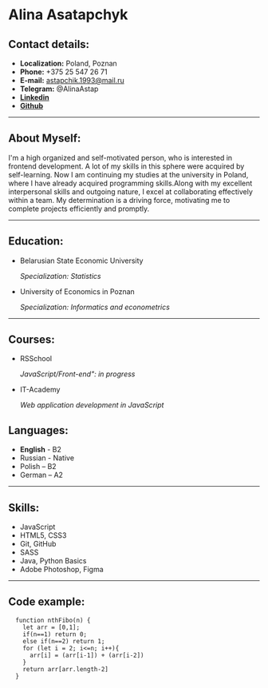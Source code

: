 # **Alina Asatapchyk**

## **Contact details:**
-  **Localization:** Poland, Poznan
- **Phone:**  +375 25 547 26 71
- **E-mail:** astapchik.1993@mail.ru
- **Telegram:** @AlinaAstap
- [**Linkedin**](https://www.linkedin.com/in/alina-astapchyk-a72909146/)
- [**Github**](https://github.com/astap4)

-----

## **About Myself:**
I'm a high organized and self-motivated person, who is interested in frontend development. A lot of my skills in this sphere were acquired by self-learning. Now I am continuing my studies at the university in Poland, where I have already acquired programming skills.Along with my excellent interpersonal skills and outgoing nature, I excel at collaborating effectively within a team. My determination is a driving force, motivating me to complete projects efficiently and promptly.

----
##  **Education:**
- Belarusian State Economic University

   *Specialization: Statistics*

- University of Economics in Poznan
  
  *Specialization: Informatics and econometrics*
----

##  **Courses:**
- RSSchool

   *JavaScript/Front-end": in progress*

- IT-Academy
  
  *Web application development in JavaScript*
## **Languages:**
- **English** - B2
- Russian - Native
- Polish – B2
- German – A2

___

## **Skills:**

- JavaScript
- HTML5, CSS3
- Git, GitHub
- SASS
- Java, Python Basics 
- Adobe Photoshop, Figma

----

## **Code example:**
      function nthFibo(n) {
        let arr = [0,1];
        if(n==1) return 0;
        else if(n==2) return 1;
        for (let i = 2; i<=n; i++){
          arr[i] = (arr[i-1]) + (arr[i-2])
        }
        return arr[arr.length-2]
      }
